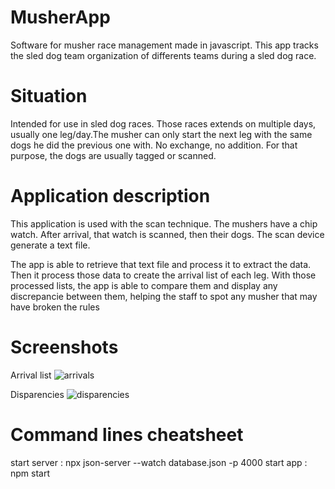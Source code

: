 # MusherApp

Software for musher race management made in javascript.
This app tracks the sled dog team organization of differents teams during a sled dog race.

# Situation

Intended for use in sled dog races.
Those races extends on multiple days, usually one leg/day.The musher can only start the next leg with the same dogs he did the previous one with. No exchange, no addition.
For that purpose, the dogs are usually tagged or scanned.

# Application description

This application is used with the scan technique.
The mushers have a chip watch. After arrival, that watch is scanned, then their dogs.
The scan device generate a text file.

The app is able to retrieve that text file and process it to extract the data.
Then it process those data to create the arrival list of each leg.
With those processed lists, the app is able to compare them and display any discrepancie between them, helping the staff to spot any musher that may
have broken the rules

# Screenshots
Arrival list
![arrivals](https://github.com/Jenocke/MusherApp/assets/16962591/8d71c7e7-bfb3-4c7e-bcad-fa7d015a9d97)

Disparencies
![disparencies](https://github.com/Jenocke/MusherApp/assets/16962591/c5ae0e24-636d-4f83-ac9b-ce50c84fb3a3)

# Command lines cheatsheet

start server : npx json-server --watch database.json -p 4000
start app : npm start
